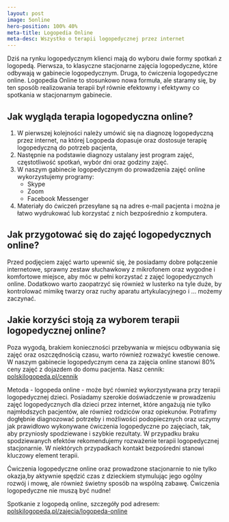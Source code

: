 ```yaml
---
layout: post
image: 5online
hero-position: 100% 40%
meta-title: Logopedia Online
meta-desc: Wszystko o terapii logopedycznej przez internet
---
```


Dziś na rynku logopedycznym klienci mają do wyboru dwie formy spotkań z logopedą. Pierwsza, to klasyczne stacjonarne zajęcia logopedyczne, które odbywają w gabinecie logopedycznym. Druga, to ćwiczenia logopedyczne online. Logopedia Online to stosunkowo nowa formuła, ale staramy się, by ten sposób realizowania terapii był równie efektowny i efektywny co spotkania w stacjonarnym gabinecie.

## Jak wygląda terapia logopedyczna online?
1. W pierwszej kolejności należy umówić się na diagnozę logopedyczną przez internet, na której Logopeda dopasuje oraz dostosuje terapię logopedyczną do potrzeb pacjenta,
2. Następnie na podstawie diagnozy ustalany jest program zajęć, częstotliwość spotkań, wybór dni oraz godziny zajęć.
3. W naszym gabinecie logopedycznym do prowadzenia zajęć online wykorzystujemy programy:
    - Skype
    - Zoom
    - Facebook Messenger
4. Materiały do ćwiczeń przesyłane są na adres e-mail pacjenta i można je łatwo wydrukować lub korzystać z nich bezpośrednio z komputera.

## Jak przygotować się do zajęć logopedycznych online?

Przed podjęciem zajęć warto upewnić się, że posiadamy dobre połączenie internetowe, sprawny zestaw słuchawkowy z mikrofonem oraz wygodne i komfortowe miejsce, aby móc w pełni korzystać z zajęć logopedycznych online.
Dodatkowo warto zaopatrzyć się również w lusterko na tyle duże, by kontrolować mimikę twarzy oraz ruchy aparatu artykulacyjnego i … możemy zaczynać.

## Jakie korzyści stoją za wyborem terapii logopedycznej online?
Poza wygodą, brakiem konieczności przebywania w miejscu odbywania się zajęć oraz oszczędnością czasu, warto również rozważyć kwestie cenowe. W naszym gabinecie logopedycznym cena za zajęcia online stanowi 80% ceny zajęć z dojazdem do domu pacjenta.
Nasz cennik: [polskilogopeda.pl/cennik](/cennik)

Metoda - logopeda online - może być również wykorzystywana przy terapii logopedycznej dzieci. Posiadamy szerokie doświadczenie w prowadzeniu zajęć logopedycznych dla dzieci przez internet, które angażują nie tylko najmłodszych pacjentów, ale również rodziców oraz opiekunów. Potrafimy dogłębnie diagnozować potrzeby i możliwości podopiecznych oraz uczymy jak prawidłowo wykonywane ćwiczenia logopedyczne po zajęciach, tak, aby przyniosły spodziewane i szybkie rezultaty. W przypadku braku spodziewanych efektów rekomendujemy rozważenie terapii logopedycznej stacjonarnie. W niektórych przypadkach kontakt bezpośredni stanowi kluczowy element terapii.

Ćwiczenia logopedyczne online oraz prowadzone stacjonarnie to nie tylko okazja,by aktywnie spędzić czas z dzieckiem stymulując jego ogólny rozwój i mowę, ale również świetny sposób na wspólną zabawę. Ćwiczenia logopedyczne nie muszą być nudne!

Spotkanie z logopedą online, szczegóły pod adresem:
[polskilogopeda.pl/zajecia/logopeda-online](/zajecia/logopeda-online)
